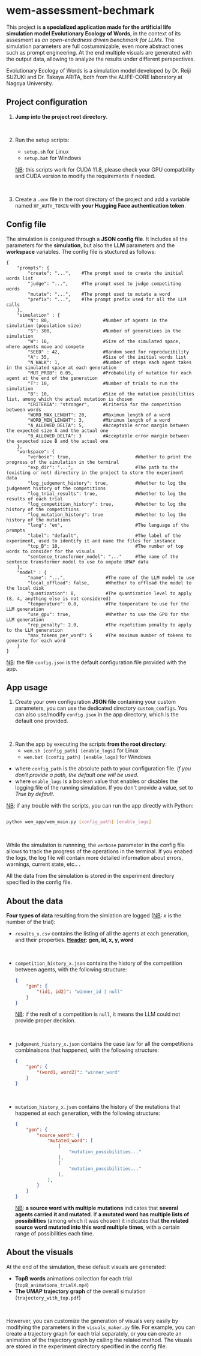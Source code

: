 # wem-assessment-bechmark
This project is **a specialized application made for the artificial life simulation model Evolutionary Ecology of Words**, in the context of its assesment as *an open-endedness driven benchmark for LLMs*.
The simulation parameters are full costummizable, even more abstract ones such as prompt engineering. At the end multiple visuals are generated with the output data, allowing to analyze the results under different perspectives.

Evolutionary Ecology of Words is a simulation model developed by Dr. Reiji SUZUKI and Dr. Takaya ARITA, both from the ALIFE-CORE laboratory at Nagoya University.


## Project configuration
1. **Jump into the project root directory**.
<br>

2. Run the setup scripts:
    - `setup.sh` for Linux
    - `setup.bat` for Windows

    <ins>NB</ins>: this scripts work for CUDA 11.8, please check your GPU compatbility and CUDA version to modify the requirements if needed.
<br>

3. Create a `.env` file in the root directory of the project and add a variable named `HF_AUTH_TOKEN` with **your Hugging Face authentication token**.

## Config file
The simulation is conigured through a **JSON config file**. It includes all the parameters for the **simulation**, but also the **LLM** parameters and the **workspace** variables.
The config file is stuctured as follows:
```
{
    "prompts": {
        "create": "...",    #The prompt used to create the initial words list
        "judge": "...",     #The prompt used to judge competiting words
        "mutate": "...",    #The prompt used to mutate a word
        "prefix": "...",    #The prompt prefix used for all the LLM calls
    },
    "simulation" : {
        "N": 80,                    #Number of agents in the simulation (population size)
        "S": 300,                   #Number of generations in the simulation
        "W": 16,                    #Size of the simulated space, where agents move and compete
        "SEED" : 42,                #Random seed for reproducibility
        "A": 35,                    #Size of the initial words list
        "N_WALK": 1,                #Number of steps each agent takes in the simulated space at each generation
        "MUT_PROB": 0.05,           #Probability of mutation for each agent at the end of the generation
        "T": 10,                    #Number of trials to run the simulation
        "B": 10,                    #Size of the mutation posibilities list, among which the actual mutation is chosen
        "CRITERIA": "stronger",     #Criteria for the competition between words
        "WORD_MAX_LENGHT": 20,      #Maximum length of a word
        "WORD_MIN_LENGHT": 3,       #Minimum length of a word
        "A_ALLOWED_DELTA": 5,       #Acceptable error margin between the expected size A and the actual one
        "B_ALLOWED_DELTA": 3        #Acceptable error margin between the expected size B and the actual one
    },
    "workspace": {
        "verbose": true,                        #Whether to print the progress of the simulation in the terminal    
        "exp_dir": "...",                       #The path to the (existing or not) directory in the project to store the experiment data
        "log_judgement_history": true,          #Whether to log the judgement history of the competitions
        "log_trial_results": true,              #Whether to log the results of each trial
        "log_competition_history": true,        #Whether to log the history of the competitions
        "log_mutation_history": true            #Whether to log the history of the mutations
        "lang": "en",                           #The language of the prompts
        "label": "default",                     #The label of the experiment, used to identify it and name the files for instance
        "top_B": 10,                            #The number of top words to consider for the visuals 
        "sentence_transformer_model": "..."     #The name of the sentence transformer model to use to ompute UMAP data
    },
    "model" : {
        "name": "...",               #The name of the LLM model to use
        "local_offload": false,      #Whether to offload the model to the local disk
        "quantization": 8,           #The quantization level to apply (8, 4, anything else is not considered)
        "temperature": 0.8,          #The temperature to use for the LLM generation
        "use_gpu": true,             #Whether to use the GPU for the LLM generation
        "rep_penalty": 2.0,          #The repetition penalty to apply to the LLM generation
        "max_tokens_per_word": 5     #The maximum number of tokens to generate for each word
    }
}
```
<ins>NB</ins>: the file `config.json` is the default configuration file provided with the app.


## App usage
1. Create your own configuration **JSON file** containing your custom parameters, you can use the dedicated directory `custom_configs`. You can also use/modify `config.json` in the app directory, which is the default one provided.
<br>

2. Run the app by executing the scripts **from the root directory**:
    - `wem.sh [config_path] [enable_logs]` for Linux
    - `wem.bat [config_path] [enable_logs]` for Windows

- where `config_path` is the absolute path to your configuration file. *If you don't provide a path, the default one will be used*.
- where `enable_logs` is a boolean value that enables or disables the logging file of the running simulation. If you don't provide a value, set to *True by default*.

<ins>NB</ins>: if any trouble with the scripts, you can run the app directly with Python:
```bash

python wem_app/wem_main.py [config_path] [enable_logs]
```
<br>

While the simulation is runnning, the `verbose` parameter in the config file allows to track the progress of the operations in the terminal. If you enabed the logs, the log file will contain more detailed information about errors, warnings, current state, etc.. .

All the data from the simulation is stored in the experiment directory specified in the config file.

## About the data
**Four types of data** resulting from the simlation are logged (<ins>NB</ins>: *x* is the number of the trial):
- `results_x.csv` contains the listing of all the agents at each generation, and their properties.
    **<ins>Header</ins>: gen, id, x, y, word**
<br>

- `competition_history_x.json` contains the history of the competition between agents, with the following structure:
    ```json
    {
        "gen": {
            "(id1, id2)": "winner_id | null"
        }
    }
    ```
    <ins>NB</ins>: if the reslt of a competition is `null`, it means the LLM could not provide proper decision.
<br>

- `judgement_history_x.json` contains the case law for all the competitions combinaisons that happened, with the following structure:
    ```json
    {
        "gen": {
            "(word1, word2)": "winner_word"
        }
    }
    ```
<br>

- `mutation_history_x.json` contains the history of the mutations that happened at each generation, with the following structure:
    ```json
    {
        "gen": {
            "source_word": {
                "mutated_word": [
                    [
                        "mutation_possibilities..."
                    ],
                    [
                        "mutation_possibilities..."
                    ],
                ],
            }
        }
    }
    ```
    <ins>NB</ins>: **a source word with multiple mutations** indicates that **several agents carried it and mutated**. If **a mutated word has multiple lists of possibilities** (among which it was chosen) it indicates that **the related source word mutated into this word multiple times**, with a certain range of possibilities each time.

## About the visuals
At the end of the simulation, these default visuals are generated:
- **TopB words** animations collection for each trial (`topB_animations_trialX.mp4`)
- **The UMAP trajectory graph** of the overall simulation (`trajectory_with_top.pdf`)
<br>

Howerver, you can customize the generation of visuals very easily by modifying the parameters in the `visuals_maker.py` file. For example, you can create a trajectory graph for each trial separately, or you can create an animation of the trajectory graph by calling the related method.
The visuals are stored in the experiment directory specified in the config file.